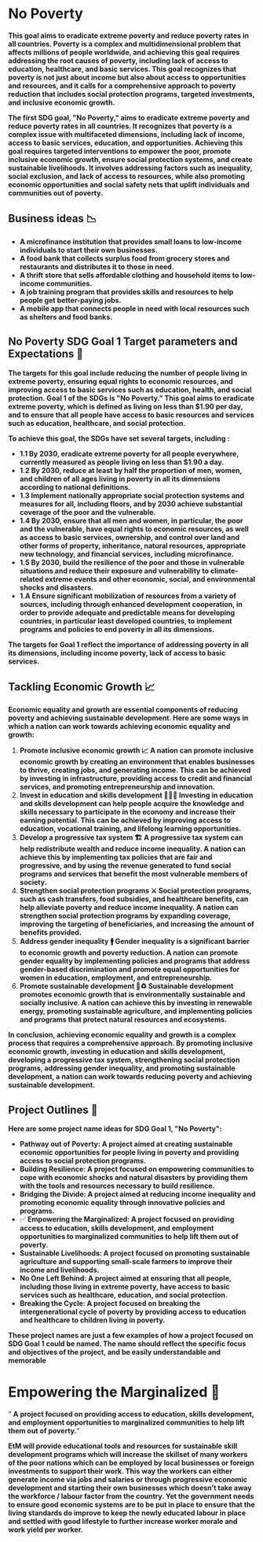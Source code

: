 # No Poverty

**This goal aims to eradicate extreme poverty and reduce poverty rates in all countries. Poverty is a complex and multidimensional problem that affects millions of people worldwide, and achieving this goal requires addressing the root causes of poverty, including lack of access to education, healthcare, and basic services. This goal recognizes that poverty is not just about income but also about access to opportunities and resources, and it calls for a comprehensive approach to poverty reduction that includes social protection programs, targeted investments, and inclusive economic growth.**

**The first SDG goal, "No Poverty," aims to eradicate extreme poverty and reduce poverty rates in all countries. It recognizes that poverty is a complex issue with multifaceted dimensions, including lack of income, access to basic services, education, and opportunities. Achieving this goal requires targeted interventions to empower the poor, promote inclusive economic growth, ensure social protection systems, and create sustainable livelihoods. It involves addressing factors such as inequality, social exclusion, and lack of access to resources, while also promoting economic opportunities and social safety nets that uplift individuals and communities out of poverty.**

## Business ideas 📉

- **A microfinance institution that provides small loans to low-income individuals to start their own businesses.**
- **A food bank that collects surplus food from grocery stores and restaurants and distributes it to those in need.**
- **A thrift store that sells affordable clothing and household items to low-income communities.**
- **A job training program that provides skills and resources to help people get better-paying jobs.**
- **A mobile app that connects people in need with local resources such as shelters and food banks.**

## No Poverty SDG Goal 1 Target parameters and Expectations 📑

**The targets for this goal include reducing the number of people living in extreme poverty, ensuring equal rights to economic resources, and improving access to basic services such as education, health, and social protection.  Goal 1 of the SDGs is "No Poverty." This goal aims to eradicate extreme poverty, which is defined as living on less than $1.90 per day, and to ensure that all people have access to basic resources and services such as education, healthcare, and social protection.**

**To achieve this goal, the SDGs have set several targets, including :**

- **1.1 By 2030, eradicate extreme poverty for all people everywhere, currently measured as people living on less than $1.90 a day.**
- **1.2 By 2030, reduce at least by half the proportion of men, women, and children of all ages living in poverty in all its dimensions according to national definitions.**
- **1.3 Implement nationally appropriate social protection systems and measures for all, including floors, and by 2030 achieve substantial coverage of the poor and the vulnerable.**
- **1.4 By 2030, ensure that all men and women, in particular, the poor and the vulnerable, have equal rights to economic resources, as well as access to basic services, ownership, and control over land and other forms of property, inheritance, natural resources, appropriate new technology, and financial services, including microfinance.**
- **1.5 By 2030, build the resilience of the poor and those in vulnerable situations and reduce their exposure and vulnerability to climate-related extreme events and other economic, social, and environmental shocks and disasters.**
- **1.A Ensure significant mobilization of resources from a variety of sources, including through enhanced development cooperation, in order to provide adequate and predictable means for developing countries, in particular least developed countries, to implement programs and policies to end poverty in all its dimensions.**

**The targets for Goal 1 reflect the importance of addressing poverty in all its dimensions, including income poverty, lack of access to basic services.**

## Tackling Economic Growth 📈

**Economic equality and growth are essential components of reducing poverty and achieving sustainable development. Here are some ways in which a nation can work towards achieving economic equality and growth:**

1. **Promote inclusive economic growth 📈 A nation can promote inclusive economic growth by creating an environment that enables businesses to thrive, creating jobs, and generating income. This can be achieved by investing in infrastructure, providing access to credit and financial services, and promoting entrepreneurship and innovation.**
2. **Invest in education and skills development 👷🏻‍♂️ Investing in education and skills development can help people acquire the knowledge and skills necessary to participate in the economy and increase their earning potential. This can be achieved by improving access to education, vocational training, and lifelong learning opportunities.**
3. **Develop a progressive tax system 🏗 A progressive tax system can help redistribute wealth and reduce income inequality. A nation can achieve this by implementing tax policies that are fair and progressive, and by using the revenue generated to fund social programs and services that benefit the most vulnerable members of society.**
4. **Strengthen social protection programs ⚔ Social protection programs, such as cash transfers, food subsidies, and healthcare benefits, can help alleviate poverty and reduce income inequality. A nation can strengthen social protection programs by expanding coverage, improving the targeting of beneficiaries, and increasing the amount of benefits provided.**
5. **Address gender inequality 🚹 Gender inequality is a significant barrier to economic growth and poverty reduction. A nation can promote gender equality by implementing policies and programs that address gender-based discrimination and promote equal opportunities for women in education, employment, and entrepreneurship.**
6. **Promote sustainable development 🌿♻ Sustainable development promotes economic growth that is environmentally sustainable and socially inclusive. A nation can achieve this by investing in renewable energy, promoting sustainable agriculture, and implementing policies and programs that protect natural resources and ecosystems.**

**In conclusion, achieving economic equality and growth is a complex process that requires a comprehensive approach. By promoting inclusive economic growth, investing in education and skills development, developing a progressive tax system, strengthening social protection programs, addressing gender inequality, and promoting sustainable development, a nation can work towards reducing poverty and achieving sustainable development.**

## Project Outlines 📖

**Here are some project name ideas for SDG Goal 1, "No Poverty":**

- **Pathway out of Poverty: A project aimed at creating sustainable economic opportunities for people living in poverty and providing access to social protection programs.**
- **Building Resilience: A project focused on empowering communities to cope with economic shocks and natural disasters by providing them with the tools and resources necessary to build resilience.**
- **Bridging the Divide: A project aimed at reducing income inequality and promoting economic equality through innovative policies and programs.**
- ✅ **Empowering the Marginalized: A project focused on providing access to education, skills development, and employment opportunities to marginalized communities to help lift them out of poverty.**
- **Sustainable Livelihoods: A project focused on promoting sustainable agriculture and supporting small-scale farmers to improve their income and livelihoods.**
- **No One Left Behind: A project aimed at ensuring that all people, including those living in extreme poverty, have access to basic services such as healthcare, education, and social protection.**
- **Breaking the Cycle: A project focused on breaking the intergenerational cycle of poverty by providing access to education and healthcare to children living in poverty.**

**These project names are just a few examples of how a project focused on SDG Goal 1 could be named. The name should reflect the specific focus and objectives of the project, and be easily understandable and memorable**

# Empowering the Marginalized 🏫

“ **A project focused on providing access to education, skills development, and employment opportunities to marginalized communities to help lift them out of poverty.**”

**EtM will provide educational tools and resources for sustainable skill development programs which will increase the skillset of many workers of the poor nations which can be employed by local businesses or foreign investments to support their work. This way the workers can either generate income via jobs and salaries or through progressive economic development and starting their own businesses which doesn’t take away the workforce / labour factor from the country. Yet the government needs to ensure good economic systems are to be put in place to ensure that the living standards do improve to keep the newly educated labour in place and settled with good lifestyle to further increase worker morale and work yield per worker.**
